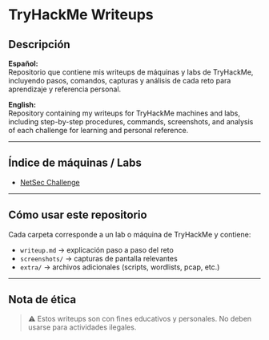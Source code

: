 # TryHackMe Writeups

## Descripción

**Español:**  
Repositorio que contiene mis writeups de máquinas y labs de TryHackMe, incluyendo pasos, comandos, capturas y análisis de cada reto para aprendizaje y referencia personal.

**English:**  
Repository containing my writeups for TryHackMe machines and labs, including step-by-step procedures, commands, screenshots, and analysis of each challenge for learning and personal reference.

---

## Índice de máquinas / Labs

- [NetSec Challenge](NetSec-Challenge/writeup.md)

---

## Cómo usar este repositorio

Cada carpeta corresponde a un lab o máquina de TryHackMe y contiene:

- `writeup.md` → explicación paso a paso del reto  
- `screenshots/` → capturas de pantalla relevantes  
- `extra/` → archivos adicionales (scripts, wordlists, pcap, etc.)

---

## Nota de ética

> ⚠️ Estos writeups son con fines educativos y personales. No deben usarse para actividades ilegales.
